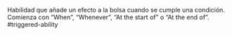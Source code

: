 Habilidad que añade un efecto a la bolsa cuando se cumple una condición. Comienza con “When”, “Whenever”, “At the start of” o “At the end of”.
#triggered-ability